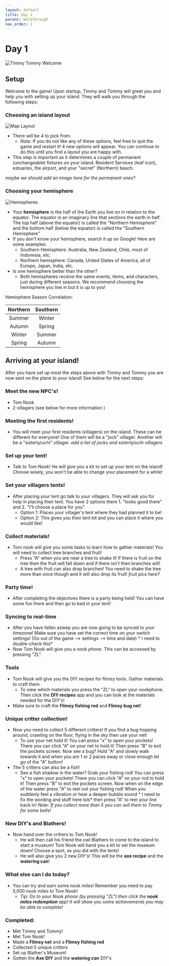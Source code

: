 ```yaml
---
layout: default
title: Day 1
parent: Walkthrough
nav_order: 1
---
```


# Day 1

![Timmy Tommy Welcome](/acnhbeginners/assets/tt_welcome.jpg)

## Setup
Welcome to the game! Upon startup, Timmy and Tommy will greet you and help you with setting up your island. They will walk you through the following steps:

### Choosing an island layout

![Map Layout](/acnhbeginners/assets/tt_maps.jpg)

- There will be 4 to pick from.
  - *Note:* If you do not like any of these options, feel free to quit the game and restart it! 4 new options will appear. You can continue to do this until you find a layout you are happy with.
- This step is important as it determines a couple of permanent (unchangeable) fixtures on your island: Resident Services (leaf icon), estuaries, the airport, and your "secret" (Northern) beach. 


*maybe we should add an image here for the permanent ones?*

### Choosing your hemisphere

![Hemispheres](/acnhbeginners/assets/hemispheres.png)

- Your **hemisphere** is the half of the Earth you live on in relation to the equator. The equator is an imaginary line that sections the earth in half. The top half (above the equator) is called the "Northern Hemisphere" and the bottom half (below the equator) is called the "Southern Hemisphere"
- If you don't know your hemisphere, search it up on Google! Here are some examples:
  - Southern Hemisphere: Australia, New Zealand, Chile, most of Indonesia, etc.
  - Northern hemisphere: Canada, United States of America, all of Europe, Japan, India, etc.
- Is one hemisphere better than the other?
  - Both hemispheres receive the same events, items, and characters, just during different seasons. We recommend choosing the hemisphere you live in but it is up to you!

Hemisphere Season Correlation:

| Northern | Southern |
|:--------:|:--------:|
|  Summer  |  Winter  |
|  Autumn  |  Spring  |
|  Winter  |  Summer  |
|  Spring  |  Autumn  |

## Arriving at your island!
After you have set up most the steps above with Timmy and Tommy you are now sent on the plane to your island! See below for the next steps:

### Meet the new NPC's!
- Tom Nook
- 2 villagers (see below for more information )

### Meeting the first residents!

- You will meet your first residents (villagers) on the island. These can be different for everyone! One of them will be a "jock" villager. Another will be a "sisterly/uchi" villager.
*add a list of jocks and sisterly/uchi villagers*

### Set up your tent!
- Talk to Tom Nook! He will give you a kit to set up your tent on the island! Choose wisely, you won't be able to change your placement for a while!

### Set your villagers tents!
- After placing your tent go talk to your villagers. They will ask you for help in placing their tent. You have 2 options there 1. "looks good there" and 2. "I'll choose a place for you".
  - Option 1: Places your villager's tent where they had planned it to be!
  - Option 2: This gives you their tent kit and you can place it where you would like!

### Collect materials!
- Tom nook will give you some tasks to learn how to gather materials! You will need to collect tree branches and fruit!
  - Press "A" when you are near a tree to shake it! If there is fruit on the tree then the fruit will fall down and if there isn't then branches will!
  - A tree with fruit can also drop branches! You need to shake the tree more than once though and it will also drop its fruit!
*fruit pics here?*

### Party time!
- After completing the objectives there is a party being held! You can have some fun there and then go to bed in your tent!

### Syncing to real-time
- After you have fallen asleep you are now going to be synced to your timezone! Make sure you have set the correct time on your switch settings! (Go out of the game --> settings --> time and date) * I need to double-check this*
- Now Tom Nook will give you a *nook phone*. This can be accessed by pressing "ZL".

### Tools
- Tom Nook will give you the DIY recipes for flimsy tools. Gather materials to craft them.
  - To view which materials you press the  "ZL" to open your nookphone. Then click the **DIY recipes** app and you can look at the materials needed for the DIY's!
- Make sure to craft the **Flimsy fishing rod** and **Flimsy bug net**!

### Unique critter collection!
- Now you need to collect 5 different critters! If you find a bug hopping around, crawling on the floor, flying in the sky then use your net!
  - To use your net hold it! You can press "x" to open your pockets! There you can click "A" on your net to hold it! Then press "B" to exit the pockets screen. Now see a bug? Hold "A" and slowly walk towards it and when you are 1 or 2 paces away or close enough let go of the "A" button!
- The 5 critters can also be a fish! 
  - See a fish shadow in the water? Grab your fishing rod! You can press "x" to open your pockets! There you can click "A" on your rod to hold it! Then press "B" to exit the pockets screen. Now when on the edge of the water press "A" to reel out your fishing rod! When you suddenly feel a vibration or hear a deeper bubble sound * I need to fix the wording and stuff here lols* then press "A" to reel your line back in!
  *Note: If you collect more than 5 you can sell them to Timmy for some bells!*

### New DIY's and Blathers!
- Now hand over the critters to Tom Nook! 
  - He will then call his friend the owl Blathers to come to the island to start a museum! Tom Nook will hand you a kit to set the museum down! Choose a spot, as you did with the tents!
  - He will also give you 2 new DIY's! This will be the **axe recipe** and the **watering can**!

### What else can I do today?
- You can try and earn some nook miles! Remember you need to pay 5,000 nook miles to Tom Nook!
  - *Tip: Go to your Nook phone (by pressing "ZL") then click the **nook miles redemption** app! It will show you some achievements you may be able to complete!*
  
### Completed:
- Met Timmy and Tommy!
- Met Tom Nook!
- Made a **Flimsy net** and a **Flimsy fishing rod**
- Collected 5 unique critters
- Set up Blather's Museum!
- Gotten the **Axe DIY** and the **watering can** DIY's
